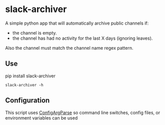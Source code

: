 # slack-archiver

A simple python app that will automatically archive public channels if:
* the channel is empty.
* the channel has had no activity for the last X days (ignoring leaves).

Also the channel must match the channel name regex pattern.

## Use

pip install slack-archiver

```
slack-archiver -h
```

## Configuration

This script uses [ConfigArgParse](https://pypi.python.org/pypi/ConfigArgParse) so
command line switches, config files, or environment variables can be used
